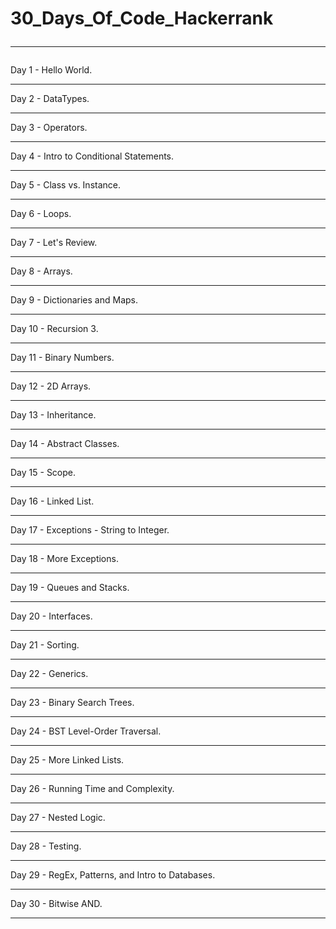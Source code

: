 # 30_Days_Of_Code_Hackerrank<hr>
Day 1 - Hello World. <br><hr>
Day 2 - DataTypes. <br><hr>
Day 3 - Operators. <br><hr>
Day 4 - Intro to Conditional Statements. <br><hr>
Day 5 - Class vs. Instance. <br><hr>
Day 6 - Loops. <br><hr>
Day 7 - Let's Review. <br><hr>
Day 8 - Arrays. <br><hr>
Day 9 - Dictionaries and Maps. <br><hr>
Day 10 - Recursion 3. <br><hr>
Day 11 - Binary Numbers. <br><hr>
Day 12 - 2D Arrays. <br><hr>
Day 13 - Inheritance. <br><hr>
Day 14 - Abstract Classes. <br><hr>
Day 15 - Scope. <br><hr>
Day 16 - Linked List. <br><hr>
Day 17 - Exceptions - String to Integer. <br><hr>
Day 18 - More Exceptions. <br><hr>
Day 19 - Queues and Stacks. <br><hr>
Day 20 - Interfaces. <br><hr>
Day 21 - Sorting. <br><hr>
Day 22 - Generics. <br><hr>
Day 23 - Binary Search Trees. <br><hr>
Day 24 - BST Level-Order Traversal. <br><hr>
Day 25 - More Linked Lists. <br><hr>
Day 26 - Running Time and Complexity. <br><hr>
Day 27 - Nested Logic. <br><hr>
Day 28 - Testing. <br><hr>
Day 29 - RegEx, Patterns, and Intro to Databases. <br><hr>
Day 30 - Bitwise AND. <br><hr>